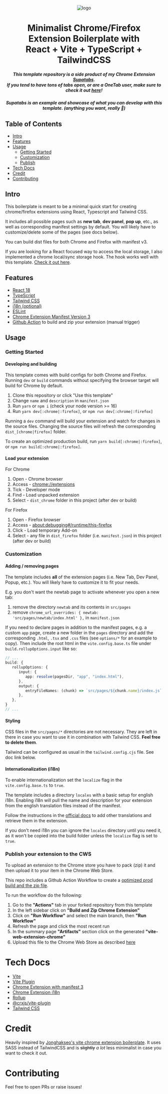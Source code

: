 <div align="center">
<img src="public/icon-128.png" alt="logo"/>
<h1> Minimalist Chrome/Firefox Extension Boilerplate with<br/>React + Vite + TypeScript + TailwindCSS</h1>

<h5>
This template repository is a side product of my Chrome Extension <a target="_blank" rel="noopener noreferrer" href="https://chrome.google.com/webstore/detail/supatabs/icbcnjlaegndjabnjbaeihnnmidbfigk">Supatabs</a>.
<br />
If you tend to have tons of tabs open, or are a OneTab user, make sure to check it out <a target="_blank" rel="noopener noreferrer" href="https://chrome.google.com/webstore/detail/supatabs/icbcnjlaegndjabnjbaeihnnmidbfigk">here</a>!
</h5>

<h5>Supatabs is an example and showcase of what you can develop with this template. (anything you want, really 🚀)</h5>

</div>

## Table of Contents

- [Intro](#intro)
- [Features](#features)
- [Usage](#usage)
  - [Getting Started](#gettingStarted) 
  - [Customization](#customization)
  - [Publish](#publish)
- [Tech Docs](#tech)
- [Credit](#credit)
- [Contributing](#contributing)


## Intro <a name="intro"></a>
This boilerplate is meant to be a minimal quick start for creating chrome/firefox extensions using React, Typescript and Tailwind CSS.

It includes all possible pages such as **new tab**, **dev panel**, **pop up**, etc., as well as corresponding manifest settings by default.
You will likely have to customize/delete some of the pages (see docs below).

You can build dist files for both Chrome and Firefox with manifest v3.

If you are looking for a React focused way to access the local storage, I also implemented a chrome local/sync storage hook. The hook works
well with this template. [Check it out here](https://gist.github.com/JohnBra/c81451ea7bc9e77f8021beb4f198ab96).

## Features <a name="features"></a>
- [React 18](https://reactjs.org/)
- [TypeScript](https://www.typescriptlang.org/)
- [Tailwind CSS](https://tailwindcss.com/)
- [i18n (optional)](https://developer.chrome.com/docs/extensions/reference/api/i18n)
- [ESLint](https://eslint.org/)
- [Chrome Extension Manifest Version 3](https://developer.chrome.com/docs/extensions/mv3/intro/)
- [Github Action](https://github.com/JohnBra/vite-web-extension/actions/workflows/ci.yml) to build and zip your extension (manual trigger)

## Usage <a name="usage"></a>

### Getting Started <a name="gettingStarted"></a>

#### Developing and building
This template comes with build configs for both Chrome and Firefox. Running
`dev` or `build` commands without specifying the browser target will build
for Chrome by default.

1. Clone this repository or click "Use this template"
2. Change `name` and `description` in `manifest.json`
3. Run `yarn` or `npm i` (check your node version >= 16)
4. Run `yarn dev[:chrome|:firefox]`, or `npm run dev[:chrome|:firefox]`

Running a `dev` command will build your extension and watch for changes in the 
source files. Changing the source files will refresh the corresponding 
`dist_[chrome|firefox]` folder.

To create an optimized production build, run `yarn build[:chrome|:firefox]`, or
`npm run build[:chrome|:firefox]`.

#### Load your extension
For Chrome
1. Open - Chrome browser
2. Access - [chrome://extensions](chrome://extensions)
3. Tick - Developer mode
4. Find - Load unpacked extension
5. Select - `dist_chrome` folder in this project (after dev or build)

For Firefox
1. Open - Firefox browser
2. Access - [about:debugging#/runtime/this-firefox](about:debugging#/runtime/this-firefox)
3. Click - Load temporary Add-on
4. Select - any file in `dist_firefox` folder (i.e. `manifest.json`) in this project (after dev or build)

### Customization <a name="customization"></a>

#### Adding / removing pages
The template includes **all** of the extension pages (i.e. New Tab, Dev Panel, Popup, etc.).
You will likely have to customize it to fit your needs.

E.g. you don't want the newtab page to activate whenever you open a new tab:
1. remove the directory `newtab` and its contents in `src/pages`
2. remove `chrome_url_overrides: { newtab: 'src/pages/newtab/index.html' },` in `manifest.json`

If you need to declare pages in addition to the manifest pages, e.g. a custom `app` page, create a 
new folder in the `pages` directory and add the corresponding `.html`, `.tsx` and `.css` 
files (see `options/*` for an example to copy). Then include the root html in the `vite.config.base.ts` 
file under `build.rollupOptions.input` like so:

```typescript
// ...
build: {
   rollupOptions: {
      input: {
         app: resolve(pagesDir, "app", "index.html"),
      },
      output: {
         entryFileNames: (chunk) => `src/pages/${chunk.name}/index.js`,
      },
   },
}
// ...
```

#### Styling
CSS files in the `src/pages/*` directories are not necessary. They are left in there in case you want 
to use it in combination with Tailwind CSS. **Feel free to delete them**.

Tailwind can be configured as usual in the `tailwind.config.cjs` file. See doc link below.

#### Internationalization (i18n)
To enable internationalization set the `localize` flag in the `vite.config.base.ts` to `true`.

The template includes a directory `locales` with a basic setup for english i18n. Enabling i18n
will pull the name and description for your extension from the english translation files instead
of the manifest.

Follow the instructions in the [official docs](https://developer.chrome.com/docs/extensions/reference/api/i18n#description) 
to add other translations and retrieve them in the extension.

If you don't need i18n you can ignore the `locales` directory until you need it, as it won't
be copied into the build folder unless the `localize` flag is set to `true`.

### Publish your extension to the CWS<a name="publish"></a>
To upload an extension to the Chrome store you have to pack (zip) it and then upload it to your item 
in the Chrome Web Store.

This repo includes a Github Action Workflow to create a 
[optimized prod build and the zip file](https://github.com/JohnBra/vite-web-extension/actions/workflows/ci.yml).

To run the workflow do the following:
1. Go to the **"Actions"** tab in your forked repository from this template
2. In the left sidebar click on **"Build and Zip Chrome Extension"**
3. Click on **"Run Workflow"** and select the main branch, then **"Run Workflow"**
4. Refresh the page and click the most recent run
5. In the summary page **"Artifacts"** section click on the generated **"vite-web-extension-chrome"**
6. Upload this file to the Chrome Web Store as described [here](https://developer.chrome.com/docs/webstore/publish/)

# Tech Docs <a name="tech"></a>
- [Vite](https://vitejs.dev/)
- [Vite Plugin](https://vitejs.dev/guide/api-plugin.html)
- [Chrome Extension with manifest 3](https://developer.chrome.com/docs/extensions/mv3/)
- [Chrome Extension i18n](https://developer.chrome.com/docs/extensions/reference/api/i18n#description)
- [Rollup](https://rollupjs.org/guide/en/)
- [@crxjs/vite-plugin](https://crxjs.dev/vite-plugin)
- [Tailwind CSS](https://tailwindcss.com/docs/configuration)

# Credit <a name="credit"></a>
Heavily inspired by [Jonghakseo's vite chrome extension boilerplate](https://github.com/Jonghakseo/chrome-extension-boilerplate-react-vite). 
It uses SASS instead of TailwindCSS and is ~~slightly~~ _a lot_ less minimalist in case you want to check it out.

# Contributing <a name="contributing"></a>
Feel free to open PRs or raise issues!
